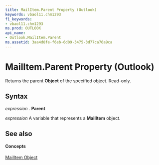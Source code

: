 ```yaml
---
title: MailItem.Parent Property (Outlook)
keywords: vbaol11.chm1293
f1_keywords:
- vbaol11.chm1293
ms.prod: OUTLOOK
api_name:
- Outlook.MailItem.Parent
ms.assetid: 3aa4d8fe-f6eb-6d09-3475-3d77ca76a9ca
---
```



# MailItem.Parent Property (Outlook)

Returns the parent  **Object** of the specified object. Read-only.


## Syntax

 _expression_ . **Parent**

 _expression_ A variable that represents a **MailItem** object.


## See also


#### Concepts


[MailItem Object](mailitem-object-outlook.md)

